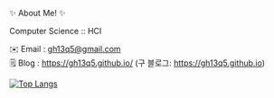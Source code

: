✨ About Me! ✨

Computer Science :: HCI

✉️ Email : <gh13q5@gmail.com>   
🗒️ Blog : <https://gh13q5.github.io/> (구 블로그: <https://gh13q5.github.io>)

[![Top Langs](https://github-readme-stats.vercel.app/api/top-langs/?username=gh13q5&layout=compact&title_color=D11D70)](https://github.com/anuraghazra/github-readme-stats)
